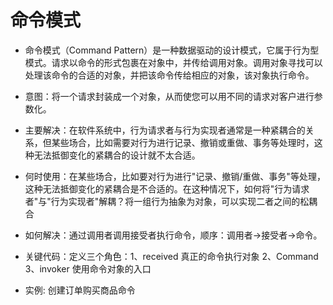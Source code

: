 #  命令模式

* 命令模式（Command Pattern）是一种数据驱动的设计模式，它属于行为型模式。请求以命令的形式包裹在对象中，并传给调用对象。调用对象寻找可以处理该命令的合适的对象，并把该命令传给相应的对象，该对象执行命令。

* 意图：将一个请求封装成一个对象，从而使您可以用不同的请求对客户进行参数化。
* 主要解决：在软件系统中，行为请求者与行为实现者通常是一种紧耦合的关系，但某些场合，比如需要对行为进行记录、撤销或重做、事务等处理时，这种无法抵御变化的紧耦合的设计就不太合适。

* 何时使用：在某些场合，比如要对行为进行"记录、撤销/重做、事务"等处理，这种无法抵御变化的紧耦合是不合适的。在这种情况下，如何将"行为请求者"与"行为实现者"解耦？将一组行为抽象为对象，可以实现二者之间的松耦合
* 如何解决：通过调用者调用接受者执行命令，顺序：调用者→接受者→命令。

* 关键代码：定义三个角色：1、received 真正的命令执行对象 2、Command 3、invoker 使用命令对象的入口

* 实例: 创建订单购买商品命令

